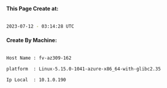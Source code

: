 
   
#### This Page Create at:

```bash

2023-07-12 - 03:14:28 UTC

```

#### Create By Machine:

```bash

Host Name : fv-az309-162

platform  : Linux-5.15.0-1041-azure-x86_64-with-glibc2.35

Ip Local  : 10.1.0.190

```

